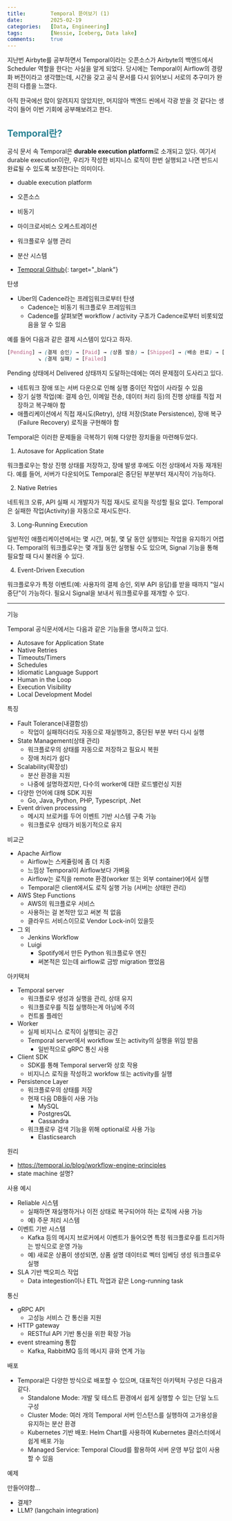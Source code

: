 ```yaml
---
title:        Temporal 뜯어보기 (1)
date:         2025-02-19
categories:   [Data, Engineering]
tags:         [Nessie, Iceberg, Data lake]
comments:     true
---
```


<style>
H2 { color: #298294 }
H3 { color: #1e7ed2 }
H4 { color: #C7A579 }
</style>

지난번 Airbyte를 공부하면서 Temporal이라는 오픈소스가 Airbyte의 백엔드에서 Scheduler 역할을 한다는 사실을 알게 되었다. 당시에는 Temporal이 Airflow의 경량화 버전이라고 생각했는데, 시간을 갖고 공식 문서를 다시 읽어보니 서로의 추구미가 완전히 다름을 느꼈다.

아직 한국에선 많이 알려지지 않았지만, 머지않아 백엔드 씬에서 각광 받을 것 같다는 생각이 들어 이번 기회에 공부해보려고 한다.

## Temporal란?

공식 문서 속 Temporal은 **durable execution platform**로 소개되고 있다. 여기서 durable execution이란, 우리가 작성한 비지니스 로직이 한번 실행되고 나면 반드시 완료될 수 있도록 보장한다는 의미이다.

- duable execution platform
- 오픈소스
- 비동기
- 마이크로서비스 오케스트레이션
- 워크플로우 실행 관리
- 분산 시스템

- [Temporal Github](https://github.com/temporalio/temporal){: target="_blank"}


탄생
- Uber의 Cadence라는 프레임워크로부터 탄생
   - Cadence는 비동기 워크플로우 프레임워크
   - Cadence를 살펴보면 workflow / activity 구조가 Cadence로부터 비롯되었음을 알 수 있음



예를 들어 다음과 같은 결제 시스템이 있다고 하자.

```scss
[Pending] → (결제 승인) → [Paid] → (상품 발송) → [Shipped] → (배송 완료) → [Delivered]
          ↘ (결제 실패) → [Failed]
```

Pending 상태에서 Delivered 상태까지 도달하는데에는 여러 문제점이 도사리고 있다.
- 네트워크 장애 또는 서버 다운으로 인해 실행 중이던 작업이 사라질 수 있음
- 장기 실행 작업(예: 결제 승인, 이메일 전송, 데이터 처리 등)의 진행 상태를 직접 저장하고 복구해야 함
- 애플리케이션에서 직접 재시도(Retry), 상태 저장(State Persistence), 장애 복구(Failure Recovery) 로직을 구현해야 함

Temporal은 이러한 문제들을 극복하기 위해 다양한 장치들을 마련해두었다.

1. Autosave for Application State

워크플로우는 항상 진행 상태를 저장하고, 장애 발생 후에도 이전 상태에서 자동 재개된다.
예를 들어, 서버가 다운되어도 Temporal은 중단된 부분부터 재시작이 가능하다.

2. Native Retries

네트워크 오류, API 실패 시 개발자가 직접 재시도 로직을 작성할 필요 없다.
Temporal은 실패한 작업(Activity)을 자동으로 재시도한다.

3. Long-Running Execution

일반적인 애플리케이션에서는 몇 시간, 며칠, 몇 달 동안 실행되는 작업을 유지하기 어렵다.
Temporal의 워크플로우는 몇 개월 동안 실행될 수도 있으며, Signal 기능을 통해 필요할 때 다시 불러올 수 있다.

4. Event-Driven Execution

워크플로우가 특정 이벤트(예: 사용자의 결제 승인, 외부 API 응답)를 받을 때까지 "일시 중단"이 가능하다.
필요시 Signal을 보내서 워크플로우를 재개할 수 있다.

---

기능

Temporal 공식문서에서는 다음과 같은 기능들을 명시하고 있다.
- Autosave for Application State
- Native Retries
- Timeouts/Timers
- Schedules
- Idiomatic Language Support
- Human in the Loop
- Execution Visibility
- Local Development Model

특징
- Fault Tolerance(내결함성)
   -  작업이 실패하더라도 자동으로 재실행하고, 중단된 부분 부터 다시 실행
- State Management(상태 관리)
   - 워크플로우의 상태를 자동으로 저장하고 필요시 복원
   - 장애 처리가 쉽다
- Scalability(확장성)
   - 분산 환경을 지원
   - 나중에 설명하겠지만, 다수의 worker에 대한 로드밸런싱 지원
- 다양한 언어에 대해 SDK 지원
   - Go, Java, Python, PHP, Typescript, .Net
- Event driven processing
   - 메시지 브로커를 두어 이벤트 기반 시스템 구축 가능
   - 워크플로우 상태가 비동기적으로 유지

비교군
- Apache Airflow
   - Airflow는 스케쥴링에 좀 더 치중
   - 느낌상 Temporal이 Airflow보다 가벼움
   - Airflow는 로직을 remote 환경(worker 또는 외부 container)에서 실행
   - Temporal은 client에서도 로직 실행 가능 (서버는 상태만 관리)
- AWS Step Functions
   - AWS의 워크플로우 서비스
   - 사용하는 걸 본적만 있고 써본 적 없음
   - 클라우드 서비스이므로 Vendor Lock-in이 있을듯
- 그 외
   - Jenkins Workflow
   - Luigi
      - Spotify에서 만든 Python 워크플로우 엔진
      - 써본적은 있는데 airflow로 금방 migration 했었음

아키택처
- Temporal server
   - 워크플로우 생성과 실행을 관리, 상태 유지
   - 워크플로우를 직접 실행하는게 아님에 주의
   - 컨트롤 플레인
- Worker
   - 실제 비지니스 로직이 실행되는 공간
   - Temporal server에서 workflow 또는 activity의 실행을 위임 받음
      - 일반적으로 gRPC 통신 사용
- Client SDK
   - SDK를 통해 Temporal server와 상호 작용
   - 비지니스 로직을 작성하고 workfow 또는 activity를 실행
- Persistence Layer
   - 워크플로우의 상태를 저장
   - 현재 다음 DB들이 사용 가능
      - MySQL
      - PostgresQL
      - Cassandra
   - 워크플로우 검색 기능을 위해 optional로 사용 가능
      - Elasticsearch

원리
- https://temporal.io/blog/workflow-engine-principles
- state machine 설명?

사용 예시
- Reliable 시스템
   - 실패하면 재실행하거나 이전 상태로 복구되어야 하는 로직에 사용 가능
   - 예) 주문 처리 시스템
- 이벤트 기반 시스템
   - Kafka 등의 메시지 브로커에서 이벤트가 들어오면 특정 워크플로우를 트리거하는 방식으로 운영 가능
   - 예) 새로운 상품이 생성되면, 상품 설명 데이터로 벡터 임베딩 생성 워크플로우 실행
- SLA 기반 백오피스 작업
   - Data integestion이나 ETL 작업과 같은 Long-running task

통신
- gRPC API
   - 고성능 서비스 간 통신을 지원
- HTTP gateway
   - RESTful API 기반 통신을 위한 확장 가능
- event streaming 통합
   - Kafka, RabbitMQ 등의 메시지 큐와 연계 가능

배포
- Temporal은 다양한 방식으로 배포할 수 있으며, 대표적인 아키텍처 구성은 다음과 같다.
   - Standalone Mode: 개발 및 테스트 환경에서 쉽게 실행할 수 있는 단일 노드 구성
   - Cluster Mode: 여러 개의 Temporal 서버 인스턴스를 실행하여 고가용성을 유지하는 분산 환경
   - Kubernetes 기반 배포: Helm Chart를 사용하여 Kubernetes 클러스터에서 쉽게 배포 가능
   - Managed Service: Temporal Cloud를 활용하여 서버 운영 부담 없이 사용할 수 있음

예제

만들어야함...

- 결제?
- LLM? (langchain integration)